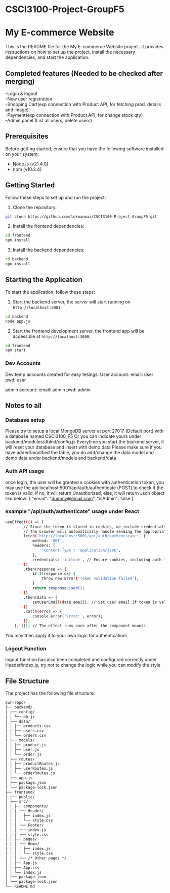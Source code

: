 # CSCI3100-Project-GroupF5
# My E-commerce Website

This is the README file for the My E-commerce Website project. It provides instructions on how to set up the project, install the necessary dependencies, and start the application.



## Completed features (Needed to be checked after merging)
-Login & logout\
-New user registration\
-Shopping Cart(exp connection with Product API, for fetching prod. details and image)\
-Payment(exp connection with Product API, for change stock qty)\
-Admin panel (List all users, delete users)

## Prerequisites

Before getting started, ensure that you have the following software installed on your system:

- Node.js (v21.4.0)
- npm (v10.2.4)

## Getting Started

Follow these steps to set up and run the project:

1. Clone the repository:
```bash
git clone https://github.com/lokwanwai/CSCI3100-Project-GroupF5.git
```
2. Install the frontend dependencies:
```bash
cd frontend
npm install
```
3. Install the backend dependencies:
```bash
cd backend
npm install
```

## Starting the Application

To start the application, follow these steps:

1. Start the backend server, the server will start running on `http://localhost:5001`:
```bash
cd backend
node app.js
```
2. Start the frontend development server, the frontend app will be accessible at `http://localhost:3000`:
```bash
cd frontend
npm start
```


### Dev Accounts

Dev temp accounts created for easy tesings:
User account:
email: user
pwd: user

admin account:
email: admin
pwd: admin


## Notes to all
### Database setup

Please try to setup a local MongoDB server at port 27017 (Default port) with a database named CSCI3100_F5
Or you can indicate yours under backend/modules/dbInit/config.js
Everytime you start the backend server, it will reset your database and insert with demo data
Please make sure if you have added/modified the table, you do add/change the data model and demo data under backend/models and backend/data


### Auth API usage

once login, the user will be granted a cookies with authentication token, you may use the api localhost:5001/api/auth/authenticate (POST) to check if the token is valid, if no, it will return Unauthorized, else, it will return Json object like below:
{
    "email": "dummy@email.com",
    "isAdmin": false
}


### example "/api/auth/authenticate" usage under React
```bash
useEffect(() => {
        // Since the token is stored in cookies, we include credentials in our fetch request.
        // The browser will automatically handle sending the appropriate cookies.
        fetch('http://localhost:5001/api/auth/authenticate', {
            method: 'GET',
            headers: {
                'Content-Type': 'application/json',
            },
            credentials: 'include', // Ensure cookies, including auth tokens, are included in the request
        })
        .then(response => {
            if (!response.ok) {
                throw new Error('Token validation failed');
            }
            return response.json();
        })
        .then(data => {
            setUserEmail(data.email); // Set user email if token is valid
        })
        .catch(error => {
            console.error('Error:', error);
        });
    }, []); // The effect runs once after the component mounts
```
You may then apply it to your own logic for authentication\

### Logout Function
logout function has also been completed and configured correctly under Header/index.js, try not to change the logic while you can modify the style

## File Structure

The project has the following file structure:
```txt
our-repo/
├── backend/
│ ├── config/
│ │ └── db.js
│ ├── data/
│ │ ├── products.csv
│ │ ├── users.csv
│ │ └── orders.csv
│ ├── models/
│ │ ├── product.js
│ │ ├── user.js
│ │ └── order.js
│ ├── routes/
│ │ ├── productRoutes.js
│ │ ├── userRoutes.js
│ │ └── orderRoutes.js
│ ├── app.js
│ ├── package.json
│ └── package-lock.json
├── frontend/
│ ├── public/
│ ├── src/
│ │ ├── components/
│ │ │ ├── Header/
│ │ │ │ ├── index.js
│ │ │ │ └── style.css
│ │ │ └── Footer/
│ │ │ ├── index.js
│ │ │ └── style.css
│ │ ├── pages/
│ │ │ ├── Home/
│ │ │ │ ├── index.js
│ │ │ │ └── style.css
│ │ │ └── /* Other pages */
│ │ ├── App.js
│ │ ├── App.css
│ │ └── index.js
│ ├── package.json
│ └── package-lock.json
└── README.md
```
